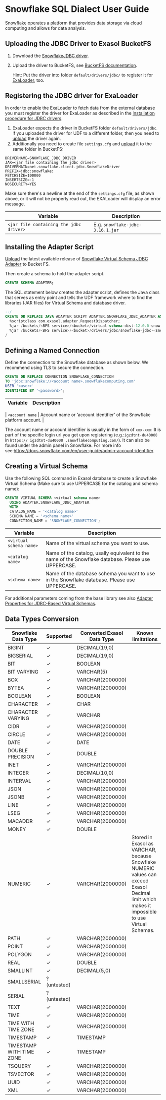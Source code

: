 # Snowflake SQL Dialect User Guide

[Snowflake](https://www.snowflake.com/) operates a platform that provides data storage via cloud computing and allows for data analysis.

## Uploading the JDBC Driver to Exasol BucketFS

1. Download the [SnowflakeJDBC driver](https://docs.snowflake.com/en/developer-guide/jdbc/jdbc-download).

2. Upload the driver to BucketFS, see [BucketFS documentation](https://docs.exasol.com/db/latest/administration/on-premise/bucketfs/accessfiles.htm).

   Hint: Put the driver into folder `default/drivers/jdbc/` to register it for [ExaLoader](#registering-the-jdbc-driver-for-exaloader), too.

## Registering the JDBC driver for ExaLoader

In order to enable the ExaLoader to fetch data from the external database you must register the driver for ExaLoader as described in the [Installation procedure for JDBC drivers](https://github.com/exasol/docker-db/#installing-custom-jdbc-drivers).
1. ExaLoader expects the driver in BucketFS folder `default/drivers/jdbc`.<br />
   If you uploaded the driver for UDF to a different folder, then you need to [upload](#uploading-the-jdbc-driver-to-exasol-bucketfs) the driver again.
2. Additionally  you need to create file `settings.cfg` and [upload](#uploading-the-jdbc-driver-to-exasol-bucketfs) it to the same folder in BucketFS:

```
DRIVERNAME=SNOWFLAKE_JDBC_DRIVER
JAR=<jar file containing the jdbc driver>
DRIVERMAIN=net.snowflake.client.jdbc.SnowflakeDriver
PREFIX=jdbc:snowflake:
FETCHSIZE=100000
INSERTSIZE=-1
NOSECURITY=YES

```
Make sure there's a newline at the end of the `settings.cfg` file, as shown above, or it will not be properly read out, the EXALoader will display an error message.

| Variable | Description                 |
|----------|-----------------------------|
| `<jar file containing the jdbc driver>` | E.g. `snowflake-jdbc-3.16.1.jar` |

## Installing the Adapter Script

[Upload](https://docs.exasol.com/db/latest/administration/on-premise/bucketfs/accessfiles.htm) the latest available release of [Snowflake Virtual Schema JDBC Adapter](https://github.com/exasol/snowflake-virtual-schema/releases) to Bucket FS.

Then create a schema to hold the adapter script.

```sql
CREATE SCHEMA ADAPTER;
```

The SQL statement below creates the adapter script, defines the Java class that serves as entry point and tells the UDF framework where to find the libraries (JAR files) for Virtual Schema and database driver.

```sql
--/
CREATE OR REPLACE JAVA ADAPTER SCRIPT ADAPTER.SNOWFLAKE_JDBC_ADAPTER AS
  %scriptclass com.exasol.adapter.RequestDispatcher;
  %jar /buckets/<BFS service>/<bucket>/virtual-schema-dist-12.0.0-snowflake-0.1.0.jar;
  %jar /buckets/<BFS service>/<bucket>/drivers/jdbc/snowflake-jdbc-<snowflake-driver-version>.jar;
/
```

## Defining a Named Connection

Define the connection to the Snowflake database as shown below. We recommend using TLS to secure the connection.

```sql
CREATE OR REPLACE CONNECTION SNOWFLAKE_CONNECTION
TO 'jdbc:snowflake://<account name>.snowflakecomputing.com'
USER '<user>'
IDENTIFIED BY '<password>';
```

| Variable | Description |
|----------|-------------|

| `<account name` | Account name or 'account identifier' of the Snowflake platform account. |

The account name or account identifier is usually in the form of `xxx-xxx`: 
It is part of the specific login url you get upon registering (e.g.:`igzdtnt-du40000` in `https:// igzdtnt-du40000 .snowflakecomputing.com/`). 
It can also be found under the admin panel in Snowflake. 
For more info see:https://docs.snowflake.com/en/user-guide/admin-account-identifier

## Creating a Virtual Schema

Use the following SQL command in Exasol database to create a Snowflake Virtual Schema 
(Make sure to use UPPERCASE for the catalog and schema name):

```sql
CREATE VIRTUAL SCHEMA <virtual schema name>
  USING ADAPTER.SNOWFLAKE_JDBC_ADAPTER
  WITH
  CATALOG_NAME = '<catalog name>'
  SCHEMA_NAME = '<schema name>'
  CONNECTION_NAME = 'SNOWFLAKE_CONNECTION';
```

| Variable | Description                                                                                         |
|----------|-----------------------------------------------------------------------------------------------------|
| `<virtual schema name>` | Name of the virtual schema you want to use.                                                         |
| `<catalog name>` | Name of the catalog, usally equivalent to the name of the Snowflake database. Please use UPPERCASE. |
| `<schema name>` | Name of the database schema you want to use in the Snowflake database. Please use UPPERCASE.        |


For additional parameters coming from the base library see also [Adapter Properties for JDBC-Based Virtual Schemas](https://github.com/exasol/virtual-schema-common-jdbc#adapter-properties-for-jdbc-based-virtual-schemas).

## Data Types Conversion

| Snowflake Data Type      | Supported    | Converted Exasol Data Type | Known limitations                                                                                                                                |
|--------------------------|--------------|---------------------------|--------------------------------------------------------------------------------------------------------------------------------------------------|
| BIGINT                   | ✓            | DECIMAL(19,0)             |                                                                                                                                                  |
| BIGSERIAL                | ✓            | DECIMAL(19,0)             |                                                                                                                                                  |
| BIT                      | ✓            | BOOLEAN                   |                                                                                                                                                  |
| BIT VARYING              | ✓            | VARCHAR(5)                |                                                                                                                                                  |
| BOX                      | ✓            | VARCHAR(2000000)          |                                                                                                                                                  |
| BYTEA                    | ✓            | VARCHAR(2000000)          |                                                                                                                                                  |
| BOOLEAN                  | ✓            | BOOLEAN                   |                                                                                                                                                  |
| CHARACTER                | ✓            | CHAR                      |                                                                                                                                                  |
| CHARACTER VARYING        | ✓            | VARCHAR                   |                                                                                                                                                  |
| CIDR                     | ✓            | VARCHAR(2000000)          |                                                                                                                                                  |
| CIRCLE                   | ✓            | VARCHAR(2000000)          |                                                                                                                                                  |
| DATE                     | ✓            | DATE                      |                                                                                                                                                  |
| DOUBLE PRECISION         | ✓            | DOUBLE                    |                                                                                                                                                  |
| INET                     | ✓            | VARCHAR(2000000)          |                                                                                                                                                  |
| INTEGER                  | ✓            | DECIMAL(10,0)             |                                                                                                                                                  |
| INTERVAL                 | ✓            | VARCHAR(2000000)          |                                                                                                                                                  |
| JSON                     | ✓            | VARCHAR(2000000)          |                                                                                                                                                  |
| JSONB                    | ✓            | VARCHAR(2000000)          |                                                                                                                                                  |
| LINE                     | ✓            | VARCHAR(2000000)          |                                                                                                                                                  |
| LSEG                     | ✓            | VARCHAR(2000000)          |                                                                                                                                                  |
| MACADDR                  | ✓            | VARCHAR(2000000)          |                                                                                                                                                  |
| MONEY                    | ✓            | DOUBLE                    |                                                                                                                                                  |
| NUMERIC                  | ✓            | VARCHAR(2000000)          | Stored in Exasol as VARCHAR, because Snowflake NUMERIC values can exceed  Exasol Decimal limit which makes it impossible to use Virtual Schemas. |
| PATH                     | ✓            | VARCHAR(2000000)          |                                                                                                                                                  |
| POINT                    | ✓            | VARCHAR(2000000)          |                                                                                                                                                  |
| POLYGON                  | ✓            | VARCHAR(2000000)          |                                                                                                                                                  |
| REAL                     | ✓            | DOUBLE                    |                                                                                                                                                  |
| SMALLINT                 | ✓            | DECIMAL(5,0)              |                                                                                                                                                  |
| SMALLSERIAL              | ? (untested) |                           |                                                                                                                                                  |
| SERIAL                   | ? (untested) |                           |                                                                                                                                                  |
| TEXT                     | ✓            | VARCHAR(2000000)          |                                                                                                                                                  |
| TIME                     | ✓            | VARCHAR(2000000)          |                                                                                                                                                  |
| TIME WITH TIME ZONE      | ✓            | VARCHAR(2000000)          |                                                                                                                                                  |
| TIMESTAMP                | ✓            | TIMESTAMP                 |                                                                                                                                                  |
| TIMESTAMP WITH TIME ZONE | ✓            | TIMESTAMP                 |                                                                                                                                                  |
| TSQUERY                  | ✓            | VARCHAR(2000000)          |                                                                                                                                                  |
| TSVECTOR                 | ✓            | VARCHAR(2000000)          |                                                                                                                                                  |
| UUID                     | ✓            | VARCHAR(2000000)          |                                                                                                                                                  |
| XML                      | ✓            | VARCHAR(2000000)          |                                                                                                                                                  |
